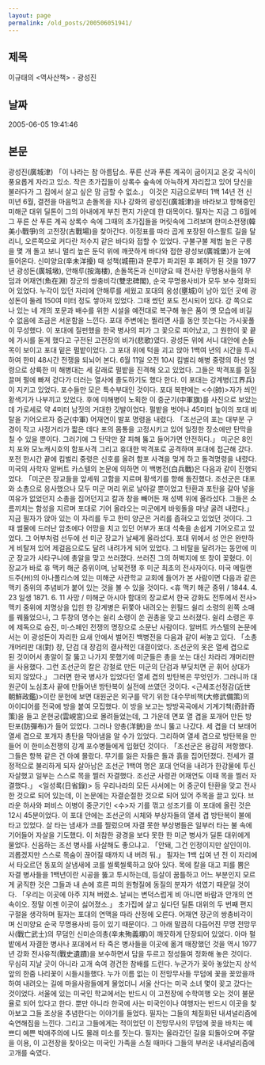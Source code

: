 ```yaml
---
layout: page
permalink: /old_posts/200506051941/
---
```


## 제목
이규태의 <역사산책> - 광성진

## 날짜
2005-06-05 19:41:46

## 본문
광성진(廣城津) 「이 나라는 참 아름답소. 푸른 산과 푸른 계곡이 굽이지고 온갖 곡식이 풍요롭게 자라고 있소. 작은 초가집들이 상록수 숲속에 아늑하게 자리잡고 있어 당신을 불러다가 그 집에서 살고 싶은 맘 금할 수 없소.」 이것은 지금으로부터 1백 14년 전 신미년 6월, 결전을 마음먹고 손돌목을 지나 강화의 광성진(廣城津)을 바라보고 항해중인 미해군 대위 딜톤이 그의 아내에게 부친 편지 가운데 한 대목이다. 필자는 지금 그 6월에 그 푸른 산 푸른 계곡 상록수 속에 그때의 초가집들을 머릿속에 그려보며 한미소전쟁(韓美小戰爭)의 고전장(古戰場)을 찾아간다. 이정표를 따라 곱게 포장된 아스팔트 길을 달리니, 오른쪽으로 커다란 저수지 같은 바다와 접할 수 있었다. 구불구불 제법 높은 구릉을 몇 개 돌고 보니 멀리 높은 둔덕 위에 깨끗하게 바다와 접한 광성보(廣城堡)가 눈에 들어온다. 신미양요(辛未洋擾) 때 성책(城冊)과 문루가 파괴된 후 폐허가 된 것을 1977년 광성돈(廣城墩), 안해루(按海樓), 손돌목돈과 신미양요 때 전사한 무명용사들의 무덤과 어재연(魚在淵) 장군의 쌍충비각(雙忠碑閣), 순국 무명용사비가 모두 보수 정화되어 있었다. 누각이 있던 자리에 안해루를 세웠고 포대의 옹성(壅城)이 남아 있던 곳에 광성돈이 둘레 150여 미터 정도 쌓아져 있었다. 그때 썼던 포도 전시되어 있다. 강 쪽으로 나 있는 네 개의 포문과 배수를 위한 시설을 예전대로 복구해 놓은 품이 옛 모습에 비길 수 없음에 조금은 서운함을 느낀다. 포대 주변에는 찔리면 사흘 동안 붓는다는 가시꽃풀이 무성했다. 이 포대에 질펀했을 한국 병사의 피가 그 꽃으로 피어났고, 그 원한이 꽃 끝에 가시를 돋게 했다고 구전된 고전장의 비가(悲歌)였다. 광성돈 위에 서니 대안에 손돌목이 보이고 포대 밑은 펄밭이었다. 그 포대 위에 턱을 괴고 앉아 1백여 년의 시간을 투시하여 한미 48시간 전쟁을 되뇌어 본다. 6월 11일 오전 10시 킴벌리 해병 중령의 하선 명령으로 상륙한 미 해병대는 세 갈래로 펄밭을 진격해 오고 있었다. 그들은 박격포를 질질 끌며 펄에 빠져 걷다가 더러는 열사에 졸도하기도 했다 한다. 이 포대는 강계병(江界兵)이 지키고 있었다. 포수들만 모은 특수부대인 것이다. 포대 복판에는 <수(帥)>자가 씌인 황색기가 나부끼고 있었다. 후에 미해병이 노획한 이 중군기(中軍旗)를 사진으로 보았는데 가로세로 약 4미터 남짓의 거대한 깃발이었다. 펄밭을 벗어나 45미터 높이의 포대 비탈을 기어오르자 중군(中軍) 어재연이 발포 명령을 내렸다. 「조선군의 포는 대부분 구경이 작고 사정거리가 짧은 데다 포의 몸통을 고정시키고 있어 일정한 장소에만 탄막을 칠 수 있을 뿐이다. 그러기에 그 탄막만 잘 피해 뚫고 들어가면 안전하다.」 미군은 8인치 포와 모노캐시호의 함포사격 그리고 휴대한 박격포로 공격하며 포대에 접근해 갔다. 포전 한시간 끝에 킴벌리 중령은 신호를 올려 함포 사격을 멎게 하고 돌격명령을 내렸다. 미국의 사학자 알버트 카스텔의 논문에 의하면 이 백병전(白兵戰)은 다음과 같이 진행되었다. 「미군은 장교들을 앞세워 고함을 지르며 황색기를 향해 돌진했다. 조선군은 대포와 소총으로 응사했으나 모두 미군 머리 위로 날아갈 뿐이었고 탄환과 포탄을 갈아 넣을 여유가 없었던지 소총을 집어던지고 칼과 창을 빼어든 채 성벽 위에 올라섰다. 그들은 소름끼치는 함성을 지르며 포대로 기어 올라오는 미군에게 바윗돌을 마냥 굴려 내렸다.」 지금 필자가 앉아 있는 이 자리를 두고 한미 양군은 거리를 좁혀오고 있었던 것이다. 그때 썰물에 드러난 암초에다 어망을 치고 있던 어부가 포대 석축을 손쉽게 기어오르고 있었다. 그 어부처럼 선두에 선 미군 장교가 날쌔게 올라섰다. 포대 위에서 성 안은 완만하게 비탈져 있어 제걸음으로도 달려 내려가게 되어 있었다. 그 비탈을 달려가는 동안에 미군 장교가 사타구니에 총알을 맞고 쓰러졌다. 쓰러진 그의 허벅지에 또 창이 꽂혔다. 이 장교가 바로 휴 맥키 해군 중위이며, 남북전쟁 후 미군 최초의 전사자이다. 미국 메릴랜드주(州)의 아나폴리스에 있는 미해군 사관학교 교회에 들어가 본 사람이면 다음과 같은 맥키 중위의 추념비가 붙어 있는 것을 볼 수 있을 것이다. <휴 맥키 해군 중위 / 1844. 4. 23 일생 1871. 6. 11 사망 / 미해군 아시아 함대의 장교로서 한국 강화도 전투에서 전사> 맥키 중위에 치명상을 입힌 한 강계병은 뒤쫓아 내려오는 윈필드 쉴리 소령의 왼쪽 소매를 꿰뚫었으나, 그 투창의 명수는 쉴리 소령이 쏜 권총을 맞고 쓰러졌다. 쉴리 소령은 후에 제독으로 승진, 미·스페인 전쟁의 명장으로 소문난 사람이다. 알버트 카스텔의 논문에서는 이 광성돈이 자리한 요새 안에서 벌어진 백병전을 다음과 같이 써놓고 있다. 「소총 개머리판 대(對) 창, 단검 대 장검의 결사적인 대결이었다. 조선군의 옷은 열세 겹으로 된 것이어서 총알이 잘 뚫고 나가지 못했기에 미군들은 총을 쏘는 대신 차라리 개머리판을 사용했다. 그런 조선군의 칼은 강철로 만든 미군의 단검과 부딪치면 곧 휘어 상대가 되지 않았다.」 그러면 한국 병사가 입었다던 열세 겹의 방탄복은 무엇인가. 그러니까 대원군이 노심초사 끝에 만들어낸 방탄복이 실전에 쓰였던 것이다. <근세조선정감(近世朝鮮政鑑)>이란 문헌에 보면 대원군은 외구를 막기 위한 대수무비책(大修武備策)의 아이디어를 전국에 방을 붙여 모집했다. 이 방을 보고는 방방곡곡에서 기계기책(奇計奇策)을 들고 운현궁(雲峴宮)으로 몰려들었는데, 그 가운데 면포 열 겹을 포개어 만든 방탄포(防彈布)가 들어 있었다. 그러나 양총(洋銃)을 쏘니 뚫고 나갔다. 세 겹을 더 보태어 열세 겹으로 포개자 총탄을 막아냄을 알 수가 있었다. 그리하여 열세 겹으로 방탄복을 만들어 이 한미소전쟁의 강계 포수병들에게 입혔던 것이다. 「조선군은 용감히 저항했다. 그들은 항복 같은 건 아예 몰랐다. 무기를 잃은 자들은 돌과 흙을 집어던졌다. 전세가 결정적으로 불리하게 되자 살아남은 조선군 1백여 명은 포대 언덕을 내려가 한강물에 투신자살했고 일부는 스스로 목을 찔러 자결했다. 조선군 사령관 어재연도 이때 목을 찔러 자결했다.」 <일성록(日省錄)> 등 우리나라의 모든 사서에는 어 중군이 탄환을 맞고 전사한 것으로 되어 있는데, 이 논문에는 자결순절한 것으로 되어 있어 주목을 끌고 있다. 브라운 하사와 퍼비스 이병이 중군기인 <수>자 기를 꺾고 성조기를 이 포대에 올린 것은 12시 45분이었다. 이 포대 안에는 조선군의 시체와 부상자들의 열세 겹 방탄복이 불에 타고 있었다. 살 타는 냄새가 코를 찔렀으며 자결 못한 부상병들은 일부러 타는 불 속에 기어들어 자살을 기도했다. 이 처참한 광경을 보다 못한 한 미군 병사가 딜톤 대위에게 물었다. 신음하는 조선 병사를 사살해도 좋으냐고. 「안돼, 그건 인정이지만 살인이야. 괴롭겠지만 스스로 목숨이 끊어질 때까지 내 버려 둬.」 필자는 1백 십여 년 전 이 자리에서 타오르던 동포의 살냄새에 코를 씰룩씰룩하고 앉아 있다. 목에 칼을 대고 피를 뿜은 자결 병사들을 1백년이란 시공을 뚫고 투시하는데, 등살이 꿈틀하고 어느 부분인지 모르게 굵직한 것은 그들과 내 손에 흐른 피의 원형질에 동질의 분자가 섞였기 때문일 것이다. 「우리는 이곳에 아주 지쳐 버렸소. 날씨는 변덕스럽게 비 아니면 바람과 안개의 연속이오. 정말 이젠 이곳이 싫어졌소.」 초가집에 살고 싶다던 딜톤 대위의 두 번째 편지 구절을 생각하며 필자는 포대의 연맥을 따라 산정에 오른다. 어재연 장군의 쌍충비각이며 신미양요 순국 무명용사비 등이 있기 때문이다. 그 아래 말끔히 다듬어진 무명 전망무사(戰亡武士)의 무덤인 신미순의총(辛未殉義塚)이 깨끗하게 단장되어 있었다. 아마 펄밭에서 자결한 병사나 포대에서 타 죽은 병사들을 이곳에 옮겨 매장했던 것을 역시 1977년 강화 전사유적(戰史遺蹟)을 보수하면서 담을 두르고 정성들여 정화해 놓은 것이다. 무심히 지날 곳이 아니라 고개 숙여 경건한 참배를 드린다. 누군가가 꽂아 놓았는지 상석 앞의 한줌 나리꽃이 시들시들했다. 누가 이름 없는 이 전망무사들 무덤에 꽃을 꽂았을까 하여 내려오는 길에 마을사람들에게 물었더니 서울 산다는 미국 소녀 몇이 꽂고 갔다는 것이었다. 서울에 있는 미국인 학교에서는 반드시 이 고전장에 수학여행 오는 것이 불문율로 되어 있다고 한다. 뿐만 아니라 한국에 사는 미국인이나 여행자는 반드시 이곳을 찾아보고 그들 조상을 추념한다는 이야기를 들었다. 필자는 그들의 체질화된 내셔널리즘에 숙연해짐을 느낀다. 그리고 그들에게는 적이었던 이 전망무사의 무덤에 꽂을 바치는 예쁘디 예쁜 박애주의에 나도 몰래 미소를 짓는다. 필자는 올라갔던 길을 되돌아오며 주말을 이용, 이 고전장을 찾아오는 미국인 가족을 스칠 때마다 그들의 부러운 내셔널리즘에 고개를 숙였다.